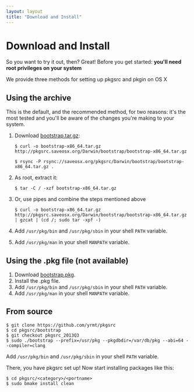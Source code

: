 ```yaml
---
layout: layout
title: "Download and Install"
---
```


Download and Install
====================

So you want to try it out, then? Great!
Before you get started: **you'll need root privileges on your system**

We provide three methods for setting up pkgsrc and pkgin on OS X

Using the archive
-----------------

This is the default, and the recommended method, for two reasons: it's the most tested and you'll be aware of the changes you're making to your system.

1. Download [bootstrap.tar.gz](http://pkgsrc.saveosx.org/Darwin/bootstrap/bootstrap-x86_64.tar.gz):

       $ curl -o bootstrap-x86_64.tar.gz http://pkgsrc.saveosx.org/Darwin/bootstrap/bootstrap-x86_64.tar.gz

       $ rsync -P rsync://saveosx.org/pkgsrc/Darwin/bootstrap/bootstrap-x86_64.tar.gz .

2. As root, extract it:

       $ tar -C / -xzf bootstrap-x86_64.tar.gz

3. Or, use pipes and combine the steps mentioned above

       $ curl -o bootstrap-x86_64.tar.gz http://pkgsrc.saveosx.org/Darwin/bootstrap/bootstrap-x86_64.tar.gz | gzcat | (cd /; sudo tar -xpf -)

3. Add `/usr/pkg/bin` and `/usr/pkg/sbin` in your shell `PATH` variable.
4. Add `/usr/pkg/man` in your shell `MANPATH` variable.

Using the .pkg file (not available)
-----------------------------------------

1. Download [bootstrap.pkg](http://pkgsrc.saveosx.org/Darwin/bootstrap/bootstrap-x86_64.pkg).
2. Install the .pkg file.
3. Add `/usr/pkg/bin` and `/usr/pkg/sbin` in your shell `PATH` variable.
4. Add `/usr/pkg/man` in your shell `MANPATH` variable.

From source
-----------

    $ git clone https://github.com/yrmt/pkgsrc
    $ cd pkgsrc/bootstrap
    $ git checkout pkgsrc_2013Q3
    $ sudo ./bootstrap --prefix=/usr/pkg --pkgdbdir=/var/db/pkg --abi=64 --compiler=clang

Add `/usr/pkg/bin` and `/usr/pkg/sbin` in your shell `PATH` variable.

There, you have pkgsrc set up! Now start installing packages like this:

    $ cd pkgsrc/<category>/<portname>
    $ sudo bmake install clean
